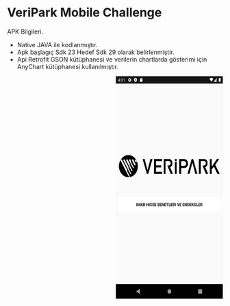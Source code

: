 # VeriPark Mobile Challenge
APK Bilgileri.
  - Native JAVA ile kodlanmıştır.
  - Apk başlagıç Sdk 23 Hedef Sdk 29 olarak belirlenmiştir.
  - Api Retrofit GSON kütüphanesi ve verilerin chartlarda gösterimi için AnyChart kütüphanesi kullanılmıştır.

<img align="right" src="https://raw.githubusercontent.com/ridvancakirtr/VeriPark/master/image_1.png" width=250 height=520>